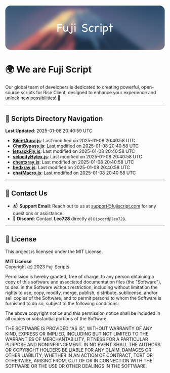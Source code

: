 ![Banner](.github/b.webp)

# 🌍 **We are Fuji Script**

Our global team of developers is dedicated to creating powerful, open-source scripts for Rise Client, designed to enhance your experience and unlock new possibilities! 🌟

---
<!-- SCRIPTS_NAVIGATION_START -->
## 📂 **Scripts Directory Navigation**

**Last Updated**: 2025-01-08 20:40:59 UTC

- **[SilentAura.js](scripts/SilentAura.js)**: Last modified on 2025-01-08 20:40:58 UTC
- **[ChatBypass.js](scripts/ChatBypass.js)**: Last modified on 2025-01-08 20:40:58 UTC
- **[jetpackFly.js](scripts/jetpackFly.js)**: Last modified on 2025-01-08 20:40:58 UTC
- **[velocityHylex.js](scripts/velocityHylex.js)**: Last modified on 2025-01-08 20:40:58 UTC
- **[chestxray.js](scripts/chestxray.js)**: Last modified on 2025-01-08 20:40:58 UTC
- **[bedxray.js](scripts/bedxray.js)**: Last modified on 2025-01-08 20:40:58 UTC
- **[chatMacro.js](scripts/chatMacro.js)**: Last modified on 2025-01-08 20:40:58 UTC

<!-- SCRIPTS_NAVIGATION_END -->

---

## 💬 **Contact Us**  
- 📬 **Support Email**: Reach out to us at [support@fujiscript.com](mailto:support@fujiscript.com) for any questions or assistance.  
- 💬 **Discord**: Contact **Leo728** directly at `Discord@leo728`.

---

## 📜 **License**

This project is licensed under the MIT License.  

**MIT License**  
Copyright (c) 2023 Fuji Scripts  

Permission is hereby granted, free of charge, to any person obtaining a copy of this software and associated documentation files (the "Software"), to deal in the Software without restriction, including without limitation the rights to use, copy, modify, merge, publish, distribute, sublicense, and/or sell copies of the Software, and to permit persons to whom the Software is furnished to do so, subject to the following conditions:  

The above copyright notice and this permission notice shall be included in all copies or substantial portions of the Software.  

THE SOFTWARE IS PROVIDED "AS IS", WITHOUT WARRANTY OF ANY KIND, EXPRESS OR IMPLIED, INCLUDING BUT NOT LIMITED TO THE WARRANTIES OF MERCHANTABILITY, FITNESS FOR A PARTICULAR PURPOSE AND NONINFRINGEMENT. IN NO EVENT SHALL THE AUTHORS OR COPYRIGHT HOLDERS BE LIABLE FOR ANY CLAIM, DAMAGES OR OTHER LIABILITY, WHETHER IN AN ACTION OF CONTRACT, TORT OR OTHERWISE, ARISING FROM, OUT OF OR IN CONNECTION WITH THE SOFTWARE OR THE USE OR OTHER DEALINGS IN THE SOFTWARE.  
